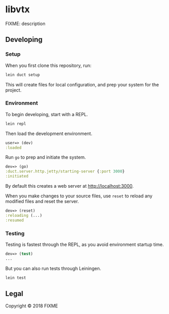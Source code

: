 # libvtx

FIXME: description

## Developing

### Setup

When you first clone this repository, run:

```sh
lein duct setup
```

This will create files for local configuration, and prep your system
for the project.

### Environment

To begin developing, start with a REPL.

```sh
lein repl
```

Then load the development environment.

```clojure
user=> (dev)
:loaded
```

Run `go` to prep and initiate the system.

```clojure
dev=> (go)
:duct.server.http.jetty/starting-server {:port 3000}
:initiated
```

By default this creates a web server at <http://localhost:3000>.

When you make changes to your source files, use `reset` to reload any
modified files and reset the server.

```clojure
dev=> (reset)
:reloading (...)
:resumed
```

### Testing

Testing is fastest through the REPL, as you avoid environment startup
time.

```clojure
dev=> (test)
...
```

But you can also run tests through Leiningen.

```sh
lein test
```

## Legal

Copyright © 2018 FIXME
